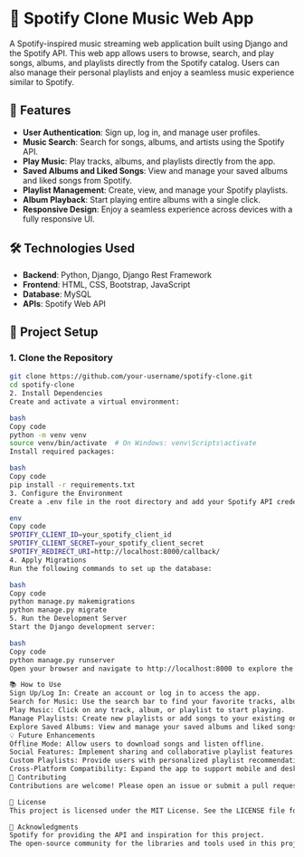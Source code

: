 # 🎵 Spotify Clone Music Web App

A Spotify-inspired music streaming web application built using Django and the Spotify API. This web app allows users to browse, search, and play songs, albums, and playlists directly from the Spotify catalog. Users can also manage their personal playlists and enjoy a seamless music experience similar to Spotify.

## 🚀 Features

- **User Authentication**: Sign up, log in, and manage user profiles.
- **Music Search**: Search for songs, albums, and artists using the Spotify API.
- **Play Music**: Play tracks, albums, and playlists directly from the app.
- **Saved Albums and Liked Songs**: View and manage your saved albums and liked songs from Spotify.
- **Playlist Management**: Create, view, and manage your Spotify playlists.
- **Album Playback**: Start playing entire albums with a single click.
- **Responsive Design**: Enjoy a seamless experience across devices with a fully responsive UI.

## 🛠️ Technologies Used

- **Backend**: Python, Django, Django Rest Framework
- **Frontend**: HTML, CSS, Bootstrap, JavaScript
- **Database**: MySQL
- **APIs**: Spotify Web API

## 🎯 Project Setup

### 1. Clone the Repository
```bash
git clone https://github.com/your-username/spotify-clone.git
cd spotify-clone
2. Install Dependencies
Create and activate a virtual environment:

bash
Copy code
python -m venv venv
source venv/bin/activate  # On Windows: venv\Scripts\activate
Install required packages:

bash
Copy code
pip install -r requirements.txt
3. Configure the Environment
Create a .env file in the root directory and add your Spotify API credentials:

env
Copy code
SPOTIFY_CLIENT_ID=your_spotify_client_id
SPOTIFY_CLIENT_SECRET=your_spotify_client_secret
SPOTIFY_REDIRECT_URI=http://localhost:8000/callback/
4. Apply Migrations
Run the following commands to set up the database:

bash
Copy code
python manage.py makemigrations
python manage.py migrate
5. Run the Development Server
Start the Django development server:

bash
Copy code
python manage.py runserver
Open your browser and navigate to http://localhost:8000 to explore the app.

📚 How to Use
Sign Up/Log In: Create an account or log in to access the app.
Search for Music: Use the search bar to find your favorite tracks, albums, or artists.
Play Music: Click on any track, album, or playlist to start playing.
Manage Playlists: Create new playlists or add songs to your existing ones.
Explore Saved Albums: View and manage your saved albums and liked songs.
💡 Future Enhancements
Offline Mode: Allow users to download songs and listen offline.
Social Features: Implement sharing and collaborative playlist features.
Custom Playlists: Provide users with personalized playlist recommendations.
Cross-Platform Compatibility: Expand the app to support mobile and desktop applications.
🤝 Contributing
Contributions are welcome! Please open an issue or submit a pull request for any improvements or features you would like to add.

📄 License
This project is licensed under the MIT License. See the LICENSE file for more details.

🎤 Acknowledgments
Spotify for providing the API and inspiration for this project.
The open-source community for the libraries and tools used in this project.

